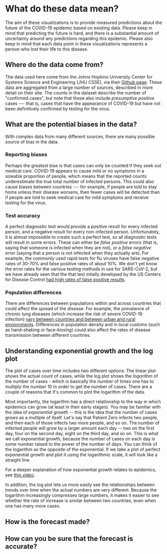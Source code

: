 # What do these data mean?

The aim of these visualizations is to provide measured predictions about the future of the COVID-19 epidemic based on existing data.  Please keep in mind that predicting the future is hard, and there is a substantial amount of uncertainty around any predictions regarding this epidemic.  Please also keep in mind that each data point in these visualizations represents a person who lost their life to this disease.

## Where do the data come from?
The data used here come from the Johns Hopkins University Center for Systems Science and Engineering (JHU CSSE), via their [Github page](https://github.com/CSSEGISandData/COVID-19). These data are aggregated from a large number of sources, described in more detail on their site.  The counts in the dataset describe the number of "confirmed cases", but note that these also include *presumptive positive* cases --- that is, cases that have the appearance of COVID-19 but have not been definitively confirmed by testing for the virus.

## What are the potential biases in the data?

With complex data from many different sources, there are many possible source of bias in the data.

### Reporting biases
Perhaps the greatest bias is that cases can only be counted if they seek out medical care. COVID-19 appears to cause mild or no symptoms in a sizeable proportion of people, which means that the reported counts underestimate the true total number of infected persons.  This could also cause biases between countries --- for example, if people are told to stay home unless their disease worsens, then fewer cases will be detected than if people are told to seek medical care for mild symptoms and receive testing for the virus.

### Test accuracy

A perfect diagnostic test would provide a positive result for every infected person, and a negative result for every non-infected person.  Unfortunately, it is almost impossible to create such a perfect test, so all diagnostic tests will result in some errors.  These can either be *false positive* errors (that is, saying that someone is infected when they are not), or a *false negative* error (saying that a person is not infected when they actually are). For example, the commonly used rapid tests for flu viruses have false negative rates of 30-70% and false positive rates of about 10%.  We don't yet know the error rates for the various testing methods in use for SARS-CoV-2, but we have already seen that the that test intially developed by the US Centers for Disease Control [had high rates of false positive results](https://www.propublica.org/article/cdc-coronavirus-covid-19-test).

### Population differences
There are differences between populations within and across countries that could affect the spread of the disease.  For example, the prevalence of chronic lung diseases (which increase the risk of severe COVID-19 infection) [vary between countries and between urban and rural enviornments](https://www.ncbi.nlm.nih.gov/pmc/articles/PMC4693508).  Differences in population density and in local customs (such as hand-shaking or face-kissing) could also affect the rates of disease transmission between different countries.

## Understanding exponential growth and the log plot

The plot of cases over time includes two different options: The linear plot shows the actual count of cases, while the log plot shows the *logarithm* of the number of cases - which is basically the number of times one has to multiply the number 10 in order to get the number of cases. There are a couple of reasons that it's common to plot the logarithm of the data.

Most importantly, the logarithm has a direct relationship to the way in which epidemics can grow (at least in their early stages). You may be familiar with the idea of *exponential growth* -- this is the idea that the number of cases grows as a multiple of itself.  Let's say that Patient Zero infects two people, and then each of those infects two more people, and so on. The number of infected people will grow by a larger amount each day -- two on the first day, four on the second day, eight on the third day, and so on.  This is what we call exponential growth, because the number of cases on each day is some number raised to the power of the number of days.  You can think of the logarithm as the opposite of the exponential.  If we take a plot of perfect exponential growth and plot it using the logarithmic scale, it will look like a straight line.  

For a deeper explanation of how exponential growth relates to epidemics, see [this video](https://www.youtube.com/watch?v=Kas0tIxDvrg).

In addition, the log plot lets us more easily see the relationships between trends over time when the actual numbers are very different.  Because the logarithm increasingly compresses large numbers, it makes it easier to see whether the rate of increase is similar between two countries, even when one has many more cases. 


## How is the forecast made?


## How can you be sure that the forecast is accurate?





